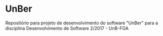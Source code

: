 # UnBer
Repositório para projeto de desenvolvimento do software "UnBer" para a disciplina Desenvolvimento de Software 2/2017 - UnB-FGA
